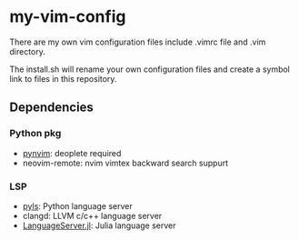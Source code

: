 # my-vim-config

There are my own vim configuration files include .vimrc file and .vim directory.

The install.sh will rename your own configuration files and create a symbol link to files in this repository.

## Dependencies

### Python pkg

* [pynvim](https://github.com/julia-vscode/LanguageServer.jl): deoplete required
* neovim-remote: nvim vimtex backward search suppurt

### LSP

* [pyls](https://github.com/palantir/python-language-server): Python language server
* clangd: LLVM c/c++ language server
* [LanguageServer.jl](https://github.com/julia-vscode/LanguageServer.jl): Julia language server
